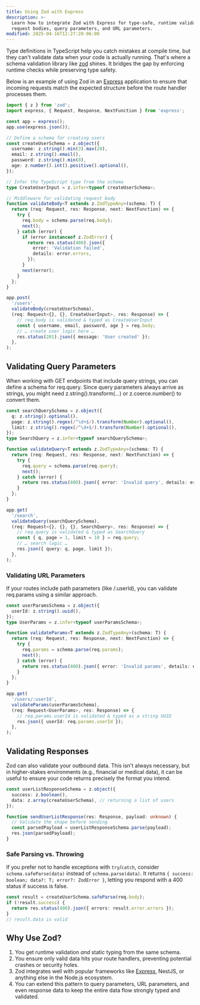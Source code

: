 ```yaml
---
title: Using Zod with Express
description: >-
  Learn how to integrate Zod with Express for type-safe, runtime validation of
  request bodies, query parameters, and URL parameters.
modified: 2025-04-16T12:27:20-06:00
---
```


Type definitions in TypeScript help you catch mistakes at compile time, but they can't validate data when your code is actually running. That's where a schema validation library like [zod](https://www.npmjs.com/package/zod) shines. It bridges the gap by enforcing runtime checks while preserving type safety.

Below is an example of using Zod in an [Express](https://expressjs.com/) application to ensure that incoming requests match the expected structure before the route handler processes them.

```ts
import { z } from 'zod';
import express, { Request, Response, NextFunction } from 'express';

const app = express();
app.use(express.json());

// Define a schema for creating users
const createUserSchema = z.object({
  username: z.string().min(3).max(20),
  email: z.string().email(),
  password: z.string().min(8),
  age: z.number().int().positive().optional(),
});

// Infer the TypeScript type from the schema
type CreateUserInput = z.infer<typeof createUserSchema>;

// Middleware for validating request body
function validateBody<T extends z.ZodTypeAny>(schema: T) {
  return (req: Request, res: Response, next: NextFunction) => {
    try {
      req.body = schema.parse(req.body);
      next();
    } catch (error) {
      if (error instanceof z.ZodError) {
        return res.status(400).json({
          error: 'Validation failed',
          details: error.errors,
        });
      }
      next(error);
    }
  };
}

app.post(
  '/users',
  validateBody(createUserSchema),
  (req: Request<{}, {}, CreateUserInput>, res: Response) => {
    // req.body is validated & typed as CreateUserInput
    const { username, email, password, age } = req.body;
    // … create user logic here …
    res.status(201).json({ message: 'User created' });
  },
);
```

## Validating Query Parameters

When working with GET endpoints that include query strings, you can define a schema for req.query. Since query parameters always arrive as strings, you might need z.string().transform(…) or z.coerce.number() to convert them.

```ts
const searchQuerySchema = z.object({
  q: z.string().optional(),
  page: z.string().regex(/^\d+$/).transform(Number).optional(),
  limit: z.string().regex(/^\d+$/).transform(Number).optional(),
});
type SearchQuery = z.infer<typeof searchQuerySchema>;

function validateQuery<T extends z.ZodTypeAny>(schema: T) {
  return (req: Request, res: Response, next: NextFunction) => {
    try {
      req.query = schema.parse(req.query);
      next();
    } catch (error) {
      return res.status(400).json({ error: 'Invalid query', details: error });
    }
  };
}

app.get(
  '/search',
  validateQuery(searchQuerySchema),
  (req: Request<{}, {}, {}, SearchQuery>, res: Response) => {
    // req.query is validated & typed as SearchQuery
    const { q, page = 1, limit = 10 } = req.query;
    // … search logic …
    res.json({ query: q, page, limit });
  },
);
```

### Validating URL Parameters

If your routes include path parameters (like /:userId), you can validate req.params using a similar approach.

```ts
const userParamsSchema = z.object({
  userId: z.string().uuid(),
});
type UserParams = z.infer<typeof userParamsSchema>;

function validateParams<T extends z.ZodTypeAny>(schema: T) {
  return (req: Request, res: Response, next: NextFunction) => {
    try {
      req.params = schema.parse(req.params);
      next();
    } catch (error) {
      return res.status(400).json({ error: 'Invalid params', details: error });
    }
  };
}

app.get(
  '/users/:userId',
  validateParams(userParamsSchema),
  (req: Request<UserParams>, res: Response) => {
    // req.params.userId is validated & typed as a string UUID
    res.json({ userId: req.params.userId });
  },
);
```

## Validating Responses

Zod can also validate your outbound data. This isn't always necessary, but in higher-stakes environments (e.g., financial or medical data), it can be useful to ensure your code returns precisely the format you intend.

```ts
const userListResponseSchema = z.object({
  success: z.boolean(),
  data: z.array(createUserSchema), // returning a list of users
});

function sendUserListResponse(res: Response, payload: unknown) {
  // Validate the shape before sending
  const parsedPayload = userListResponseSchema.parse(payload);
  res.json(parsedPayload);
}
```

### Safe Parsing vs. Throwing

If you prefer not to handle exceptions with `try`/`catch`, consider `schema.safeParse(data)` instead of `schema.parse(data)`. It returns `{ success: boolean; data?: T; error?: ZodError }`, letting you respond with a 400 status if success is false.

```ts
const result = createUserSchema.safeParse(req.body);
if (!result.success) {
  return res.status(400).json({ errors: result.error.errors });
}
// result.data is valid
```

## Why Use Zod?

1. You get runtime validation _and_ static typing from the same schema.
2. You ensure only valid data hits your route handlers, preventing potential crashes or security holes.
3. Zod integrates well with popular frameworks like [Express](https://www.npmjs.com/package/express), NestJS, or anything else in the Node.js ecosystem.
4. You can extend this pattern to query parameters, URL parameters, and even response data to keep the entire data flow strongly typed and validated.
